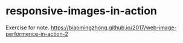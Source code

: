 # responsive-images-in-action
Exercise for note. https://biaomingzhong.github.io/2017/web-image-performence-in-action-2
